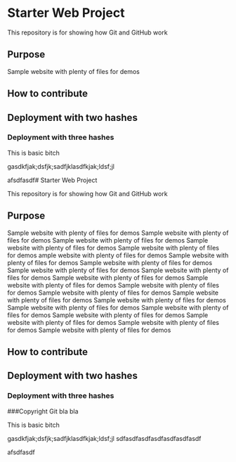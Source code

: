 # Starter Web Project

This repository is for showing how Git and GitHub work

## Purpose

Sample website with plenty of files for demos

## How to contribute

## Deployment with two hashes
### Deployment with three hashes

This is basic bitch

gasdkfjak;dsfjk;sadfjklasdfkjak;ldsf;jl


afsdfasdf# Starter Web Project

This repository is for showing how Git and GitHub work

## Purpose

Sample website with plenty of files for demos
Sample website with plenty of files for demos
Sample website with plenty of files for demos
Sample website with plenty of files for demos
Sample website with plenty of files for demos
ample website with plenty of files for demos
Sample website with plenty of files for demos
Sample website with plenty of files for demos
Sample website with plenty of files for demos
Sample website with plenty of files for demos
Sample website with plenty of files for demos
Sample website with plenty of files for demos
Sample website with plenty of files for demos
Sample website with plenty of files for demos
Sample website with plenty of files for demos
Sample website with plenty of files for demos
Sample website with plenty of files for demos
Sample website with plenty of files for demos
Sample website with plenty of files for demos
Sample website with plenty of files for demos
Sample website with plenty of files for demos
Sample website with plenty of files for demos


## How to contribute

## Deployment with two hashes
### Deployment with three hashes

###Copyright
Git bla bla

This is basic bitch

gasdkfjak;dsfjk;sadfjklasdfkjak;ldsf;jl
sdfasdfasdfasdfasdfasdfasdf

afsdfasdf
